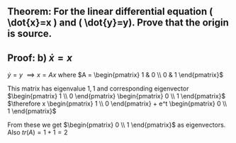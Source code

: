 ## Theorem: For the linear differential equation \( \dot{x}=x \) and \( \dot{y}=y). Prove that the origin is source.


## Proof: b) $\dot{x} = x$
$\dot{y} = y$
$\implies x = Ax$ where $A = \begin{pmatrix} 1 & 0 \\ 0 & 1 \end{pmatrix}$

This matrix has eigenvalue $1, 1$ and corresponding eigenvector $\begin{pmatrix} 1 \\ 0 \end{pmatrix} \begin{pmatrix} 0 \\ 1 \end{pmatrix}$
$\therefore x \begin{pmatrix} 1 \\ 0 \end{pmatrix} + e^t \begin{pmatrix} 0 \\ 1 \end{pmatrix}$

From these we get $\begin{pmatrix} 0 \\ 1 \end{pmatrix}$ as eigenvectors. 
Also $tr(A) = 1 + 1 = 2$
